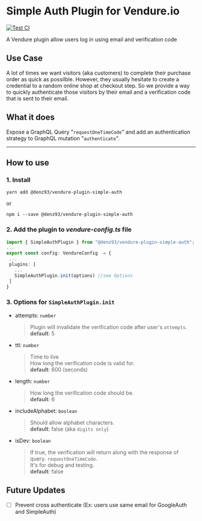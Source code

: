 # Simple Auth Plugin for Vendure.io
[![Test CI](https://github.com/denz93/vendure-plugin-simple-auth/actions/workflows/codeql.yml/badge.svg?branch=master)](https://github.com/denz93/vendure-plugin-simple-auth/actions/workflows/codeql.yml)

A Vendure plugin allow users log in using email and verification code

## Use Case
A lot of times we want visitors (aka customers) to complete their purchase order as quick as possilble. However, they usually hesitate to create a credential to a random online shop at checkout step. So we provide a way to quickly authenticate those visitors by their email and a verification code that is sent to their email.

## What it does
Expose a GraphQL Query "`requestOneTimeCode`" and add an authentication strategy to GraphQL mutation "`authenticate`".

---

## How to use

### 1. Install

`yarn add @denz93/vendure-plugin-simple-auth`

or

`npm i --save @denz93/vendure-plugin-simple-auth`

### 2. Add the plugin to ***vendure-config.ts*** file

```typescript
import { SimpleAuthPlugin } from "@denz93/vendure-plugin-simple-auth";
...
export const config: VendureConfig  = {
 ...
 plugins: [
   ...
   SimpleAuthPlugin.init(options) //see Options
 ]
}
```

### 3. Options for `SimpleAuthPlugin.init`

* attempts: `number`
  > Plugin will invalidate the verification code after user's `attempts`.  
  **default**: 5
* ttl: `number`
  > Time to live  
  How long the verification code is valid for.  
  **default**: 600 (seconds)
* length: `number`
  > How long the verification code should be.  
  **default**: 6
* includeAlphabet: `boolean`
  > Should allow alphabet characters.  
  **default**: false (aka `digits only`)
* isDev: `boolean`
  > If true, the verification will return along with the response of query. `requestOneTimeCode`.  
  It's for debug and testing.  
  **default**: false

## Future Updates

- [ ] Prevent cross authenticate (Ex: users use same email for GoogleAuth and SimpleAuth)
